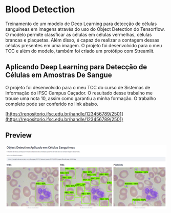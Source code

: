 # Blood Detection

Treinamento de um modelo de Deep Learning para detecção de células sanguíneas em imagens através do uso do Object Detection do Tensorflow. O modelo permite classficar as células em células vermelhas, células brancas e plaquetas. Além disso, é capaz de realizar a contagem dessas células presentes em uma imagem. O projeto foi desenvolvido para o meu TCC e além do modelo, também foi criado um protótipo com Streamlit.

## Aplicando Deep Learning para Detecção de Células em Amostras De Sangue

O projeto foi desenvolvido para o meu TCC do curso de Sistemas de Informação do IFSC Campus Caçador. O resultado desse trabalho me trouxe uma nota 10, assim como garantiu a minha formação. O trabalho completo pode ser conferido no link abaixo.

[https://repositorio.ifsc.edu.br/handle/123456789/2501](https://repositorio.ifsc.edu.br/handle/123456789/2501)

## Preview

![Preview do Aplicativo](media/prototipo.png)